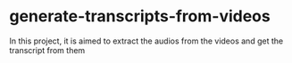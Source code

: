 # generate-transcripts-from-videos
In this project, it is aimed to extract the audios from the videos and get the transcript from them
